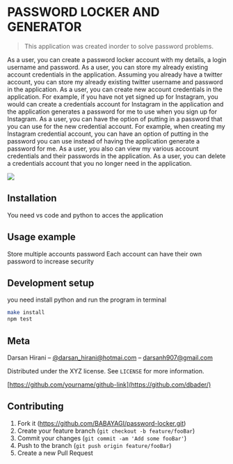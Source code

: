 # PASSWORD LOCKER AND GENERATOR


> This application was created inorder to solve password problems.


As a user, you can create a password locker account with my details, a login username and password.
As a user, you can store my already existing account credentials in the application. Assuming you already have a twitter account, you can store my already existing twitter username and password in the application.
As a user, you can create new account credentials in the application. For example, if you have not yet signed up for Instagram, you would can create a credentials account for Instagram in the application and the application generates a password for me to use when you sign up for Instagram.
As a user, you can have the option of putting in a password that you can use for the new credential account. For example, when creating my Instagram credential account, you can have an option of putting in the password you can use instead of having the application generate a password for me.
As a user, you also can view my various account credentials and their passwords in the application.
As a user, you can delete a credentials account that you no longer need in the application.

![](header.png)

## Installation


You need vs code and python to acces the application

## Usage example

Store multiple accounts password
Each account can have their own password to increase security
## Development setup

you need install python and run the program in terminal

```sh
make install
npm test
```


## Meta

Darsan Hirani – [@darsan_hirani@hotmai.com](https://twitter.com/darsan_hirani) – darsanh907@gmail.com


Distributed under the XYZ license. See `LICENSE` for more information.

[https://github.com/yourname/github-link](https://github.com/dbader/)

## Contributing

1. Fork it (<https://github.com/BABAYAGI/password-locker.git>)
2. Create your feature branch (`git checkout -b feature/fooBar`)
3. Commit your changes (`git commit -am 'Add some fooBar'`)
4. Push to the branch (`git push origin feature/fooBar`)
5. Create a new Pull Request

<!-- Markdown link & img dfn's -->

[npm-downloads]: https://img.shields.io/npm/dm/datadog-metrics.svg?style=flat-square
[npm-image]: https://img.shields.io/npm/v/datadog-metrics.svg?style=flat-square
[npm-url]: https://npmjs.org/package/datadog-metrics
[travis-image]: https://img.shields.io/travis/dbader/node-datadog-metrics/master.svg?style=flat-square
[travis-url]: https://travis-ci.org/dbader/node-datadog-metrics
[wiki]: https://github.com/yourname/yourproject/wiki

